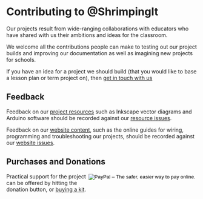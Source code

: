 # Contributing to @ShrimpingIt

Our projects result from wide-ranging collaborations with educators who have shared with us their ambitions and ideas for the classroom. 

We welcome all the contributions people can make to testing out our project builds and improving our documentation as well as imagining new projects for schools.

If you have an idea for a project we should build (that you would like to base a lesson plan or term project on), then [get in touch with us](contact.html)

## Feedback

Feedback on our [project resources](https://github.com/ShrimpingIt/project/) such as Inkscape vector diagrams and Arduino software should be recorded against our [resource issues](https://github.com/ShrimpingIt/project/issues).

Feedback on our [website content](http://start.shrimping.it), such as the online guides for wiring, programming and troubleshooting our projects, should be recorded against our [website issues](https://github.com/ShrimpingIt/website_text/issues).

## Purchases and Donations

<form style="float:right;" action="https://www.paypal.com/cgi-bin/webscr" method="post" target="_top">
	<input type="hidden" name="cmd" value="_s-xclick" />
	<input type="hidden" name="hosted_button_id" value="8Q7DPJ7Z5YGBN" />
	<input type="image" src="https://www.paypalobjects.com/en_US/GB/i/btn/btn_donateCC_LG.gif" border="0" name="submit" alt="PayPal – The safer, easier way to pay online." />
	<img alt="" border="0" src="https://www.paypalobjects.com/en_GB/i/scr/pixel.gif" width="1" height="1" />
</form>

Practical support for the project can be offered by hitting the donation button, or [buying a kit](/#kit).


